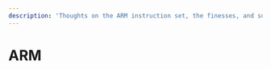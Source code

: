 ```yaml
---
description: 'Thoughts on the ARM instruction set, the finesses, and some caveats.'
---
```


# ARM

